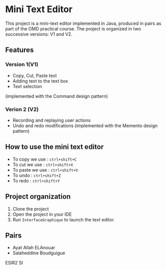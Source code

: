 # Mini Text Editor

This project is a mini-text editor implemented in Java, produced in pairs as part of the OMD practical course. The project is organized in two successive versions: V1 and V2.

## Features   
### Version 1(V1)   
- Copy, Cut, Paste text 
- Adding text to the text box
- Text selection


(implemented with the Command design pattern)




### Verion 2 (V2)   
- Recording and replaying user actions
- Undo and redo modifications (implemented with the Memento design pattern)


## How to use the mini text editor   

- To copy we use : `ctrl+shift+C`
- To cut we use : `ctrl+shift+X`
- To paste we use : `ctrl+shift+V`
- To undo : `ctrl+shift+Z`
- To redo : `ctrl+shift+Y`

  
## Project organization    
1. Clone the project
2. Open the project in your IDE
3. Run `InterfaceGraphique` to launch the text editor.


## Pairs    
- Ayat Allah ELAnouar
- Salaheddine Boudguigue

ESIR2 SI

